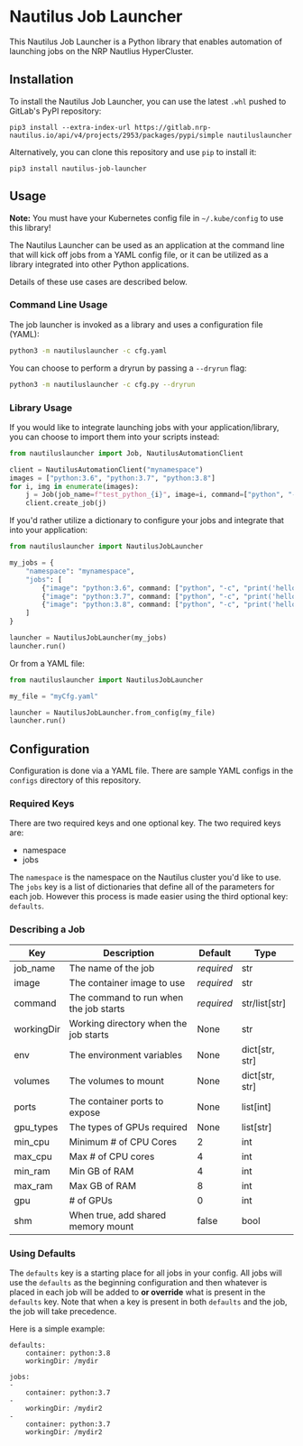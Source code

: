 # Nautilus Job Launcher

This Nautilus Job Launcher is a Python library that enables automation of launching jobs on the NRP Nautlius HyperCluster. 

## Installation
To install the Nautilus Job Launcher, you can use the latest `.whl` pushed to GitLab's PyPI repository:
```
pip3 install --extra-index-url https://gitlab.nrp-nautilus.io/api/v4/projects/2953/packages/pypi/simple nautiluslauncher
```

Alternatively, you can clone this repository and use `pip` to install it:
```
pip3 install nautilus-job-launcher
```

## Usage
**Note:** You must have your Kubernetes config file in `~/.kube/config` to use this library!

The Nautilus Launcher can be used as an application at the command line that will kick off jobs from a YAML config file, or it can be utilized as a library integrated into other Python applications. 

Details of these use cases are described below.

### Command Line Usage
The job launcher is invoked as a library and uses a configuration file (YAML):
```bash
python3 -m nautiluslauncher -c cfg.yaml
```

You can choose to perform a dryrun by passing a `--dryrun` flag:
```bash
python3 -m nautiluslauncher -c cfg.py --dryrun
```

### Library Usage
If you would like to integrate launching jobs with your application/library, you can choose to import them into your scripts instead:
```python
from nautiluslauncher import Job, NautilusAutomationClient

client = NautilusAutomationClient("mynamespace")
images = ["python:3.6", "python:3.7", "python:3.8"]
for i, img in enumerate(images):
    j = Job(job_name=f"test_python_{i}", image=i, command=["python", "-c", "print('hello world')"])
    client.create_job(j)
```

If you'd rather utilize a dictionary to configure your jobs and integrate that into your application:
```python
from nautiluslauncher import NautilusJobLauncher

my_jobs = {
    "namespace": "mynamespace",
    "jobs": [
        {"image": "python:3.6", command: ["python", "-c", "print('hello world')"], "job_name": "myjob1"}
        {"image": "python:3.7", command: ["python", "-c", "print('hello world')"], "job_name": "myjob2"}
        {"image": "python:3.8", command: ["python", "-c", "print('hello world')"], "job_name": "myjob3"}
    ]
}

launcher = NautilusJobLauncher(my_jobs)
launcher.run()
```

Or from a YAML file:
```python
from nautiluslauncher import NautilusJobLauncher

my_file = "myCfg.yaml"

launcher = NautilusJobLauncher.from_config(my_file)
launcher.run()
```

## Configuration
Configuration is done via a YAML file. There are sample YAML configs in the `configs` directory of this repository.

### Required Keys
There are two required keys and one optional key. The two required keys are:
- namespace
- jobs

The `namespace` is the namespace on the Nautilus cluster you'd like to use. The `jobs` key is a list of dictionaries that define all of the parameters for each job. However this process is made easier using the third optional key: `defaults`.

### Describing a Job
| Key | Description | Default | Type |
|---|---|---|--|
| job_name | The name of the job | _required_ | str |
| image | The container image to use | _required_ | str | 
| command | The command to run when the job starts | _required_ | str/list[str] |
| workingDir | Working directory when the job starts | None | str |
| env | The environment variables | None | dict[str, str] |
| volumes | The volumes to mount | None | dict[str, str] |
| ports | The container ports to expose | None | list[int] |
| gpu_types | The types of GPUs required | None | list[str] |
| min_cpu | Minimum # of CPU Cores | 2 | int |
| max_cpu | Max # of CPU cores | 4 | int |
| min_ram | Min GB of RAM | 4 | int |
| max_ram | Max GB of RAM | 8 | int |
| gpu | # of GPUs | 0 | int |
| shm | When true, add shared memory mount | false | bool |

### Using Defaults

The `defaults` key is a starting place for all jobs in your config. All jobs will use the `defaults` as the beginning configuration and then whatever is placed in each job will be added to **or override** what is present in the `defaults` key. Note that when a key is present in both `defaults` and the job, the job will take precedence. 

Here is a simple example:
```
defaults:
    container: python:3.8
    workingDir: /mydir

jobs:
- 
    container: python:3.7
-
    workingDir: /mydir2
-
    container: python:3.7
    workingDir: /mydir2
```